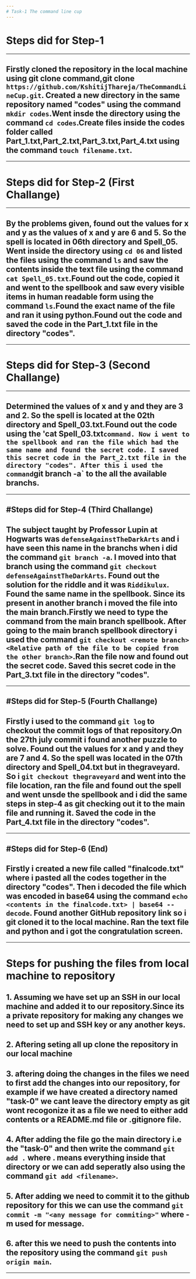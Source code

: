 ```yaml
---
# Task-1 The command line cup
---
```


# Steps did for Step-1
---

## Firstly cloned the repository in the local machine using git clone command,git clone `https://github.com/KshitijThareja/TheCommandLineCup.git`. Created a new directory in the same repository named "codes" using the command `mkdir codes`.Went insde the directory using the command `cd codes`.Create files inside the codes folder called Part_1.txt,Part_2.txt,Part_3.txt,Part_4.txt using the command `touch filename.txt`.

---

# Steps did for Step-2 (First Challange)
---

## By the problems given, found out the values for x and y as the values of x and y are 6 and 5. So the spell is located in 06th directory and Spell_05. Went inside the directory using `cd 06` and listed the files using the command `ls` and saw the contents inside the text file using the command `cat Spell_05.txt`.Found out the code, copied it and went to the spellbook and saw every visible items in human readable form using the command `ls`.Found the exact name of the file and ran it using python.Found out the code and saved the code in the Part_1.txt file in the directory "codes".

---

# Steps did for Step-3 (Second Challange)
---

## Determined the values of x and y and they are 3 and 2. So the spell is located at the 02th directory and Spell_03.txt.Found out the code using the 'cat Spell_03.txt` command. Now i went to the spellbook and ran the file which had the same name and found the secret code. I saved this secret code in the Part_2.txt file in the directory "codes". After this i used the command `git branch -a` to the all the available branchs.

---

#Steps did for Step-4 (Third Challange)
---

## The subject taught by Professor Lupin at Hogwarts was `defenseAgainstTheDarkArts` and i have seen this name in the branchs when i did the command `git branch -a`. I moved into that branch using the command `git checkout defenseAgainstTheDarkArts`. Found out the solution for the riddle and it was `Riddikulux`. Found the same name in the spellbook. Since its present in another branch i moved the file into the main branch.Firstly we need to type the command from the main branch spellbook. After going to the main branch spellbook directory i used the command `git checkout <remote branch> <Relative path of the file to be copied from the other branch>`.Ran the file now and found out the secret code. Saved this secret code in the Part_3.txt file in the directory "codes".

---

#Steps did for Step-5 (Fourth Challange)
---

## Firstly i used to the command `git log` to checkout the commit logs of that repository.On the 27th july commit i found another puzzle to solve. Found out the values for x and y and they are 7 and 4. So the spell was located in the 07th directory and Spell_04.txt but in thegraveyard. So i `git checkout thegraveyard` and went into the file location, ran the file and found out the spell and went unsde the spellbook and i did the same steps in step-4 as git checking out it to the main file and running it. Saved the code in the Part_4.txt file in the directory "codes".

---

#Steps did for Step-6 (End)
---

## Firstly i created a new file called "finalcode.txt" where i pasted all the codes together in the directory "codes". Then i decoded the file which was encoded in base64 using the command `echo <contents in the finalcode.txt> | base64 --decode`. Found another GitHub repository link so i git cloned it to the local machine. Ran the text file and python and i got the congratulation screen.

---

# Steps for pushing the files from local machine to repository

## 1. Assuming we have set up an SSH in our local machine and added it to our repository.Since its a private repository for making any changes we need to set up and SSH key or any another keys.
## 2. Aftering seting all up clone the repository in our local machine
## 3. aftering doing the changes in the files we need to first add the changes into our repository, for example if we have created a directory named "task-0" we cant leave the directory empty as git wont recogonize it as a file we need to either add contents or a README.md file or .gitignore file.
## 4. After adding the file go the main directory i.e the "task-0" and then write the command `git add .` where . means everything inside that directory or we can add seperatly also using the command `git add <filename>`.
## 5. After adding we need to commit it to the github repository for this we can use the command `git commit -m "<any message for commiting>"` where -m used for message.
## 6. after this we need to push the contents into the repository using the command `git push origin main`.

--- 
